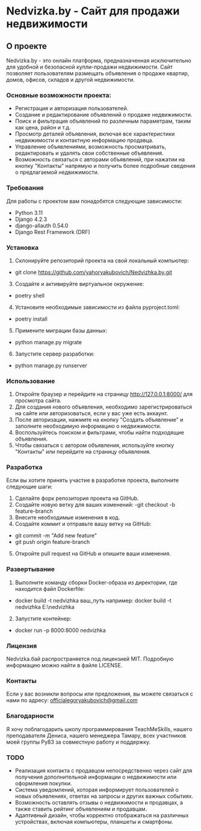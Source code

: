 # Nedvizka.by - Сайт для продажи недвижимости

## О проекте
Nedvizka.by - это онлайн платформа, предназначенная исключительно для удобной и безопасной купли-продажи недвижимости. Сайт позволяет пользователям размещать объявления о продаже квартир, домов, офисов, складов и другой недвижимости.

### Основные возможности проекта:
  - Регистрация и авторизация пользователей.
  - Создание и редактирование объявлений о продаже недвижимости.
  - Поиск и фильтрация объявлений по различным параметрам, таким как цена, район и т.д.
  - Просмотр деталей объявления, включая все характеристики недвижимости и контактную информацию продавца.
  - Управление объявлениями, возможность просматривать, редактировать и удалять свои собственные объявления.
  - Возможность связаться с авторами объявлений, при нажатии на кнопку "Контакты" напрямую и получить более подробные сведения о предлагаемой недвижимости.

### Требования
Для работы с проектом вам понадобятся следующие зависимости:
  - Python 3.11
  - Django 4.2.3
  - django-allauth 0.54.0
  - Django Rest Framework (DRF)

### Установка
1. Склонируйте репозиторий проекта на свой локальный компьютер:
  - git clone https://github.com/yahoryakubovich/Nedvizhka.by.git
3. Создайте и активируйте виртуальное окружение:
  - poetry shell
4. Установите необходимые зависимости из файла pyproject.toml:
  - poetry install
5. Примените миграции базы данных:
  - python manage.py migrate
6. Запустите сервер разработки:
  - python manage.py runserver

### Использование
1. Откройте браузер и перейдите на страницу http://127.0.0.1:8000/ для просмотра сайта.
2. Для создания нового объявления, необходимо зарегистрироваться на сайте или авторизоваться, если у вас уже есть аккаунт.
3. После авторизации, нажмите на кнопку "Создать объявление" и заполните необходимую информацию о недвижимости.
4. Воспользуйтесь поиском и фильтрами, чтобы найти подходящие объявления.
5. Чтобы связаться с автором объявления, используйте кнопку "Контакты" или перейдите на страницу объявления.

### Разработка
Если вы хотите принять участие в разработке проекта, выполните следующие шаги:
1. Сделайте форк репозитория проекта на GitHub.
2. Создайте новую ветку для ваших изменений:
  -git checkout -b feature-branch
3. Внесите необходимые изменения в код.
4. Создайте коммит и отправьте вашу ветку на GitHub:
  - git commit -m "Add new feature"
  - git push origin feature-branch
5. Откройте pull request на GitHub и опишите ваши изменения.

### Развертывание
1. Выполните команду сборки Docker-образа из директории, где находится файл Dockerfile:
  - docker build -t nedvizhka ваш_путь например: docker build -t nedvizhka E:\nedvizhka
2. Запустите контейнер:
  - docker run -p 8000:8000 nedvizhka

### Лицензия
Nedvizka.бай распространяется под лицензией MIT. Подробную информацию можно найти в файле LICENSE.

### Контакты
Если у вас возникли вопросы или предложения, вы можете связаться с нами по адресу: officialegoryakubovich@gmail.com

### Благодарности
Я хочу поблагодарить школу программирования TeachMeSkills, нашего преподавателя Дениса, нашего менеджера Тамару, всех участников моей группы Py83 за cовместную работу и поддержку.

### TODO
  - Реализация контакта с продавцом непосредственно через сайт для получения дополнительной информации о недвижимости или оформления покупки.
  - Система уведомлений, которая информирует пользователей о новых объявлениях, ответах на запросы и других важных событиях.
  - Возможность оставлять отзывы о недвижимости и продавцах, а также ставить рейтинг объявлениям и продавцам.
  - Адаптивный дизайн, чтобы корректно отображаться на различных устройствах, включая компьютеры, планшеты и смартфоны.
